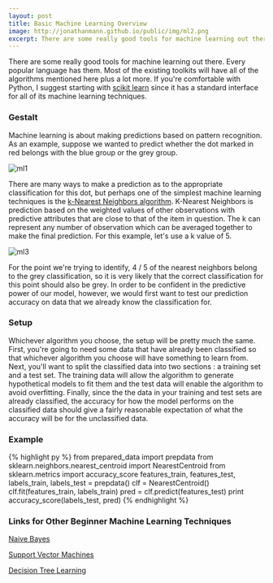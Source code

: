 ```yaml
---
layout: post
title: Basic Machine Learning Overview
image: http://jonathanmann.github.io/public/img/ml2.png
excerpt: There are some really good tools for machine learning out there. Every popular language has them. Most of the existing toolkits will have all of the algorithms mentioned here plus a lot more. If you're comfortable with Python, I suggest starting with [scikit learn](http://scikit-learn.org/stable/) since it has a standard interface for all of its machine learning techniques.  
---
```


There are some really good tools for machine learning out there. Every popular language has them. Most of the existing toolkits will have all of the algorithms mentioned here plus a lot more. If you're comfortable with Python, I suggest starting with [scikit learn](http://scikit-learn.org/stable/) since it has a standard interface for all of its machine learning techniques.

### Gestalt

Machine learning is about making predictions based on pattern recognition. As an example, suppose we wanted to predict whether the dot marked in red belongs with the blue group or the grey group.

![ml1](http://jonathanmann.github.io/public/img/ml1.png)

There are many ways to make a prediction as to the appropriate classification for this dot, but perhaps one of the simplest machine learning techniques is the [k-Nearest Neighbors algorithm](https://en.wikipedia.org/wiki/K-nearest_neighbors_algorithm). K-Nearest Neighbors is prediction based on the weighted values of other observations with predictive attributes that are close to that of the item in question. The k can represent any number of observation which can be averaged together to make the final prediction. For this example, let's use a k value of 5.  

![ml3](http://jonathanmann.github.io/public/img/ml3.png)

For the point we're trying to identify, 4 / 5 of the nearest neighbors belong to the grey classification, so it is very likely that the correct classification for this point should also be grey. In order to be confident in the predictive power of our model, however, we would first want to test our prediction accuracy on data that we already know the classification for. 

### Setup

Whichever algorithm you choose, the setup will be pretty much the same. First, you're going to need some data that have already been classified so that whichever algorithm you choose will have something to learn from. Next, you'll want to split the classified data into two sections : a training set and a test set. The training data will allow the algorithm to generate hypothetical models to fit them and the test data will enable the algorithm to avoid overfitting. Finally, since the the data in your training and test sets are already classified, the accuracy for how the model performs on the classified data should give a fairly reasonable expectation of what the accuracy will be for the unclassified data.

### Example 

{% highlight py %}
from prepared_data import prepdata
from sklearn.neighbors.nearest_centroid import NearestCentroid
from sklearn.metrics import accuracy_score
features_train, features_test, labels_train, labels_test = prepdata()
clf = NearestCentroid()
clf.fit(features_train, labels_train)
pred = clf.predict(features_test)
print accuracy_score(labels_test, pred)
{% endhighlight %}


### Links for Other Beginner Machine Learning Techniques

[Naive Bayes](https://en.wikipedia.org/wiki/Naive_Bayes_classifier)

[Support Vector Machines](https://en.wikipedia.org/wiki/Support_vector_machine)

[Decision Tree Learning](https://en.wikipedia.org/wiki/Decision_tree_learning)
